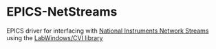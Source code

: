 # EPICS-NetStreams
EPICS driver for interfacing with [National Instruments Network Streams](https://www.ni.com/en-gb/innovations/white-papers/10/lossless-communication-with-network-streams--components--archite.html) using the [LabWindows/CVI library](https://zone.ni.com/reference/en-XX/help/370051AG-01/TOC109.htm)


